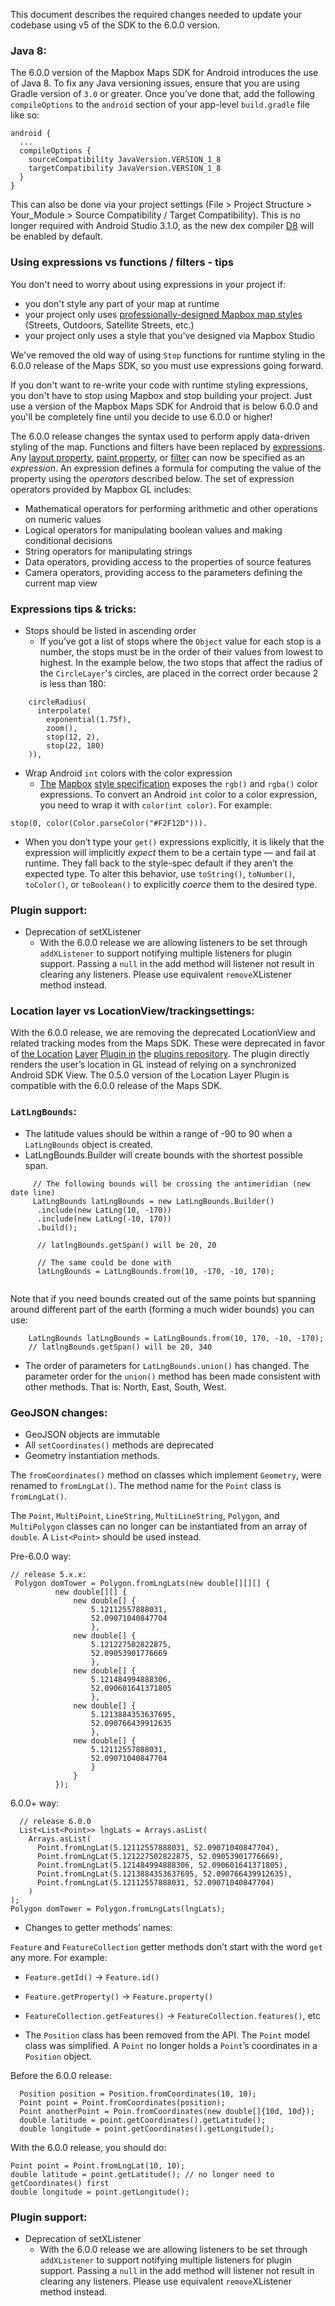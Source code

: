 This document describes the required changes needed to update your codebase using v5 of the SDK to the 6.0.0 version.

### Java 8:

The 6.0.0 version of the Mapbox Maps SDK for Android introduces the use of Java 8. To fix any Java versioning issues, ensure that you are using Gradle version of `3.0` or greater. Once you’ve done that, add the following `compileOptions`  to the `android` section of your app-level `build.gradle` file like so:


    android {
      ...
      compileOptions {
        sourceCompatibility JavaVersion.VERSION_1_8
        targetCompatibility JavaVersion.VERSION_1_8
      }
    }

This can also be done via your project settings (File > Project Structure > Your_Module > Source Compatibility / Target Compatibility). This is no longer required with Android Studio 3.1.0, as the new dex compiler [D8](https://android-developers.googleblog.com/2017/08/next-generation-dex-compiler-now-in.html) will be enabled by default.

### Using expressions vs functions / filters - tips 

You don't need to worry about using expressions in your project if:
* you don't style any part of your map at runtime
* your project only uses [professionally-designed Mapbox map styles](https://www.mapbox.com/maps/) (Streets, Outdoors, Satellite Streets, etc.)
* your project only uses a style that you've designed via Mapbox Studio

We've removed the old way of using `Stop` functions for runtime styling in the 6.0.0 release of the Maps SDK, so you must use expressions going forward.

If you don't want to re-write your code with runtime styling expressions, you don't have to stop using Mapbox and stop building your project. Just use a version of the Mapbox Maps SDK for Android that is below 6.0.0 and you'll be completely fine until you decide to use 6.0.0 or higher!

The 6.0.0 release changes the syntax used to perform apply data-driven styling of the map. Functions and filters have been replaced by [expressions](https://www.mapbox.com/mapbox-gl-js/style-spec/#expressions). Any [layout property](https://www.mapbox.com/mapbox-gl-js/style-spec/#layout-property), [paint property](https://www.mapbox.com/mapbox-gl-js/style-spec/#paint-property), or [filter](https://www.mapbox.com/mapbox-gl-js/style-spec/#layer-filter) can now be specified as an *expression*. An expression defines a formula for computing the value of the property using the *operators* described below. The set of expression operators provided by Mapbox GL includes:

- Mathematical operators for performing arithmetic and other operations on numeric values
- Logical operators for manipulating boolean values and making conditional decisions
- String operators for manipulating strings
- Data operators, providing access to the properties of source features
- Camera operators, providing access to the parameters defining the current map view

### Expressions tips & tricks:
- Stops should be listed in ascending order
  - If you’ve got a list of stops where the `Object` value for each stop is a number, the stops must be in the order of their values from lowest to highest. In the example below, the two stops that affect the radius of the `CircleLayer`'s circles, are placed in the correct order because 2 is less than 180:
 
```
    circleRadius(
      interpolate(
        exponential(1.75f),
        zoom(),
        stop(12, 2),
        stop(22, 180)
    )),
```

- Wrap Android `int` colors with the color expression
  - [The](https://www.mapbox.com/mapbox-gl-js/style-spec/#expressions) [Mapbox](https://www.mapbox.com/mapbox-gl-js/style-spec/#expressions) [style specif](https://www.mapbox.com/mapbox-gl-js/style-spec/#expressions)[i](https://www.mapbox.com/mapbox-gl-js/style-spec/#expressions)[cation](https://www.mapbox.com/mapbox-gl-js/style-spec/#expressions) exposes the `rgb()` and `rgba()` color expressions. To convert an Android `int` color to a color expression, you need to wrap it with `color(int color)`. For example:  

```
stop(0, color(Color.parseColor("#F2F12D"))).
```

- When you don’t type your `get()` expressions explicitly, it is likely that the expression will implicitly *expect* them to be a certain type — and fail at runtime. They fall back to the style-spec default if they aren’t the expected type. To alter this behavior, use `toString()`, `toNumber()`, `toColor()`, or `toBoolean()` to explicitly *coerce* them to the desired type.

### Plugin support:
- Deprecation of setXListener
  - With the 6.0.0 release we are allowing listeners to be set through `addXListener` to support notifying multiple listeners for plugin support. Passing a `null` in the add method will listener not result in clearing any listeners. Please use equivalent `remove`XListener method instead.


### Location layer vs LocationView/trackingsettings:

With the 6.0.0 release, we are removing the deprecated LocationView and related tracking modes from the Maps SDK. These were deprecated in favor of [the Location](https://github.com/mapbox/mapbox-plugins-android/tree/master/plugin-locationlayer) [](https://github.com/mapbox/mapbox-plugins-android/tree/master/plugin-locationlayer)[Layer](https://github.com/mapbox/mapbox-plugins-android/tree/master/plugin-locationlayer) [](https://github.com/mapbox/mapbox-plugins-android/tree/master/plugin-locationlayer)[Plugin in](https://github.com/mapbox/mapbox-plugins-android/tree/master/plugin-locationlayer) [th](https://github.com/mapbox/mapbox-plugins-android/tree/master/plugin-locationlayer)e [plugins repository](https://github.com/mapbox/mapbox-plugins-android/tree/master/plugin-locationlayer). The plugin directly renders the user’s location in GL instead of relying on a synchronized Android SDK View. The 0.5.0 version of the Location Layer Plugin is compatible with the 6.0.0 release of the Maps SDK.


### `LatLngBounds`:
- The latitude values should be within a range of -90 to 90 when a  `LatLngBounds` object is created.
- LatLngBounds.Builder will create bounds with the shortest possible span.

```
     // The following bounds will be crossing the antimeridian (new date line)
     LatLngBounds latLngBounds = new LatLngBounds.Builder()
      .include(new LatLng(10, -170))
      .include(new LatLng(-10, 170))
      .build();
    
      // latlngBounds.getSpan() will be 20, 20  
    
      // The same could be done with
      latLngBounds = LatLngBounds.from(10, -170, -10, 170); 
    
```

Note that if you need bounds created out of the same points but spanning around different part of the earth (forming a much wider bounds)  you can use:

```
    LatLngBounds latLngBounds = LatLngBounds.from(10, 170, -10, -170);
    // latlngBounds.getSpan() will be 20, 340  
```

- The order of parameters for `LatLngBounds.union()` has changed. The parameter order for the `union()` method has been made consistent with other methods. That is: North, East, South, West.

### GeoJSON changes:
- GeoJSON objects are immutable
- All `setCoordinates()` methods are deprecated
- Geometry instantiation methods. 

The `fromCoordinates()` method on classes which implement  `Geometry`, were renamed to `fromLngLat()`. The method name for the `Point`  class is `fromLngLat()`.

The `Point`, `MultiPoint`, `LineString`, `MultiLineString`, `Polygon`, and `MultiPolygon` classes can no longer can be instantiated from an array of `double`. A  `List<Point>` should be used instead.

Pre-6.0.0 way:

    // release 5.x.x:
     Polygon domTower = Polygon.fromLngLats(new double[][][] {
              new double[][] {
                  new double[] {
                      5.12112557888031,
                      52.09071040847704
                      },
                  new double[] {
                      5.121227502822875,
                      52.09053901776669
                      },
                  new double[] {
                      5.121484994888306,
                      52.090601641371805
                      },
                  new double[] {
                      5.1213884353637695,
                      52.090766439912635
                      },
                  new double[] {
                      5.12112557888031,
                      52.09071040847704
                      }
                  }
              });

6.0.0+ way:

      // release 6.0.0
      List<List<Point>> lngLats = Arrays.asList(
        Arrays.asList(
          Point.fromLngLat(5.12112557888031, 52.09071040847704),
          Point.fromLngLat(5.121227502822875, 52.09053901776669),
          Point.fromLngLat(5.121484994888306, 52.090601641371805),
          Point.fromLngLat(5.1213884353637695, 52.090766439912635),
          Point.fromLngLat(5.12112557888031, 52.09071040847704)
        )
    );
    Polygon domTower = Polygon.fromLngLats(lngLats);


- Changes to getter methods’ names:

`Feature` and `FeatureCollection` getter methods don’t start with the word `get` any more. For example:

  - `Feature.getId()` → `Feature.id()`
  - `Feature.getProperty()` → `Feature.property()`
  - `FeatureCollection.getFeatures()` → `FeatureCollection.features()`, etc


- The `Position` class has been removed from the API.  The `Point` model class was simplified. A `Point` no longer holds a `Point`’s coordinates in a `Position` object.

Before the 6.0.0 release:

      Position position = Position.fromCoordinates(10, 10);
      Point point = Point.fromCoordinates(position);
      Point anotherPoint = Poin.fromCoordinates(new double[]{10d, 10d});
      double latitude = point.getCoordinates().getLatitude();
      double longitude = point.getCoordinates().getLongitude();

With the 6.0.0 release, you should do:

    Point point = Point.fromLngLat(10, 10);
    double latitude = point.getLatitude(); // no longer need to getCoordinates() first
    double longitude = point.getLongitude();


### Plugin support:
- Deprecation of setXListener
  - With the 6.0.0 release we are allowing listeners to be set through `addXListener` to support notifying multiple listeners for plugin support. Passing a `null` in the add method will listener not result in clearing any listeners. Please use equivalent `remove`XListener method instead.


